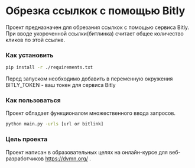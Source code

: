 # Обрезка ссылкок с помощью Bitly

Проект предназначен для обрезания ссылкок с помощью сервиса Bitly. При вводе укороченной ссылки(битлинка) считает общее количество кликов по этой ссылке.

### Как установить
```bash
pip install -r ./requirements.txt
```
Перед запуском необходимо добавить в переменную окружения BITLY_TOKEN - ваш токен для сервиса Bitly
### Как пользоваться
Проект обладает функционалом множественного ввода запросов.
```bash
python main.py -urls [url or bitlink]
```
### Цель проекта
Проект написан в образовательных целях на онлайн-курсе для веб-разработчиков https://dvmn.org/ .